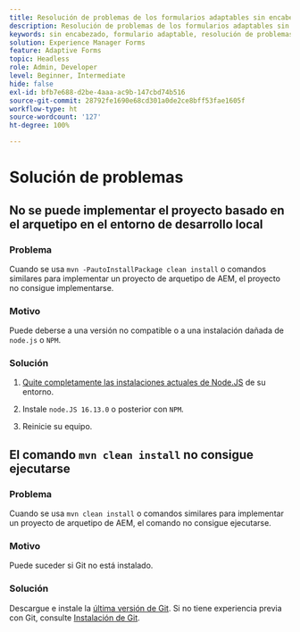 ```yaml
---
title: Resolución de problemas de los formularios adaptables sin encabezado
description: Resolución de problemas de los formularios adaptables sin encabezado
keywords: sin encabezado, formulario adaptable, resolución de problemas
solution: Experience Manager Forms
feature: Adaptive Forms
topic: Headless
role: Admin, Developer
level: Beginner, Intermediate
hide: false
exl-id: bfb7e688-d2be-4aaa-ac9b-147cbd74b516
source-git-commit: 28792fe1690e68cd301a0de2ce8bff53fae1605f
workflow-type: ht
source-wordcount: '127'
ht-degree: 100%

---
```


# Solución de problemas

## No se puede implementar el proyecto basado en el arquetipo en el entorno de desarrollo local

### Problema

Cuando se usa `mvn -PautoInstallPackage clean install` o comandos similares para implementar un proyecto de arquetipo de AEM, el proyecto no consigue implementarse.

### Motivo

Puede deberse a una versión no compatible o a una instalación dañada de `node.js` o `NPM`.

### Solución

1. [Quite completamente las instalaciones actuales de Node.JS](https://khushwantsehgal.wordpress.com/2022/06/28/how-to-remove-node-js-completely-from-windows-10/) de su entorno.

1. Instale `node.JS 16.13.0` o posterior con `NPM`.

1. Reinicie su equipo.


## El comando `mvn clean install` no consigue ejecutarse

### Problema

Cuando se usa `mvn clean install` o comandos similares para implementar un proyecto de arquetipo de AEM, el comando no consigue ejecutarse.

### Motivo

Puede suceder si Git no está instalado.

### Solución

Descargue e instale la [última versión de Git](https://git-scm.com/downloads). Si no tiene experiencia previa con Git, consulte [Instalación de Git](https://git-scm.com/book/en/v2/Getting-Started-Installing-Git).
